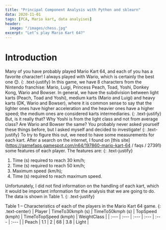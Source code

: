 ```yaml
---
title: "Principal Component Analysis with Python and sklearn"
data: 2020-11-01
tags: [PCA, Mario kart, data analyises]
header:
  image: "/images/chess.jpg"
excerpt: "Let’s play Mario Kart 64?"
---
```


# Introduction

Many of you have probably played Mario Kart 64, and each of you has a favorite character! I always played with Wario, which is certainly the best one 😊.
{: .text-justify}
In this game, we have 8 characters from the Nintendo franchise: Mario, Luigi, Princess Peach, Toad, Yoshi, Donkey Kong, Wario and Bowser. In general, we have the subdivision between light karts (Peach, Toad and Yoshi), medium karts (Mario and Luigi) and heavy karts (DK, Wario and Bowser), where it is common sense to say that the lighter ones have higher acceleration and the heavier ones have a higher speed; the medium ones are considered karts intermediaries.
{: .text-justify}
But, is it really that? Why Yoshi is from the light class and not from average class? Are Wario and Bowser the same? You probably never asked yourself these things before, but I asked myself and decided to investigate!
{: .text-justify}
To try to figure this out, we need to have some measurements for each kart. After a search on the internet, I found on [this site](https://gamefaqs.gamespot.com/n64/197860-mario-kart-64 / faqs / 27391) some features of each player. The features are:
{: .text-justify}
1. Time (s) required to reach 30 km/h;
2. Time (s) required to reach 50 km/h;
3. Maximum speed (km/h);
4. Time (s) required to reach maximum speed.

Unfortunately, I did not find information on the handling of each kart, which it would be important information for the analysis that we are going to do. The data is shown in Table 1.
{: .text-justify}

Table 1 – Characteristics of each of the players in the Mario Kart 64 game.
{: .text-center}
| Player | TimeTo30kmph (s) |	TimeTo50kmph (s) |	TopSpeed (kmph) |	TimeToTopSpeed (kmph) |	WeightClass |
| :--- | :--- |	:--- |	:--- |	:--- |	:--- |
| Peach | 1.1 |	2 |	68 |	3.8 |	Light |
